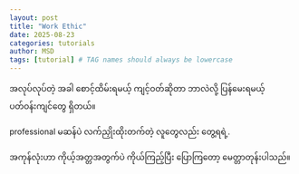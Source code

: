 ```yaml
---
layout: post
title: "Work Ethic"
date: 2025-08-23
categories: tutorials
author: MSD
tags: [tutorial] # TAG names should always be lowercase
---
```


အလုပ်လုပ်တဲ့ အခါ စောင့်ထိမ်းရမယ့် ကျင့်ဝတ်ဆိုတာ ဘာလဲလို့ ပြန်မေးရမယ့် ပတ်ဝန်းကျင်တွေ ရှိတယ်။

professional မဆန်ပဲ လက်ညှိုးထိုးတက်တဲ့ လူတွေလည်း တွေ့ရရဲ့.

အကုန်လုံးဟာ ကိုယ့်အတ္တအတွက်ပဲ ကိုယ်ကြည့်ပြီး ပြောကြတော့ မေတ္တာတုန်းပါသည်။
